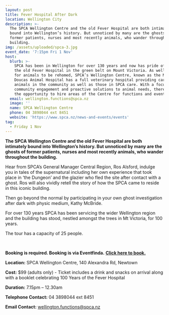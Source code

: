 ```yaml
---
layout: post
title: Fever Hospital After Dark
location: Wellington City
description: >-
  The SPCA Wellington Centre and the old Fever Hospital are both intimately
  bound into Wellington’s history. But unnoticed by many are the ghosts of
  former patients, nurses and most recently animals, who wander throughout the
  building. 
img: /assets/uploaded/spca-3.jpg
event_date: '7:15pm Fri 1 Nov'
host:
  blurb: >-
    SPCA has been in Wellington for over 130 years and now has pride of place in
    the old Fever Hospital in the green belt on Mount Victoria. As well as space
    for animals to be rehomed, SPCA’s Wellington Centre, known as the Margaret
    Doucas Animal Hospital has a full veterinary hospital providing care for the
    animals in the community as well as those in SPCA care. With a focus on
    community engagement and proactive solutions to animal needs, there is also
    the opportunity to hire areas of the Centre for functions and events.
  email: wellington.functions@spca.nz
  image: ''
  name: SPCA Wellington Centre
  phone: 04 3898044 ext 8451
  website: 'https://www.spca.nz/news-and-events/events'
tag:
  - Friday 1 Nov
---
```

**The SPCA Wellington Centre and the old Fever Hospital are both intimately bound into Wellington’s history. But unnoticed by many are the ghosts of former patients, nurses and most recently animals, who wander throughout the building.**

Hear from SPCA’s General Manager Central Region, Ros Alsford, indulge you in tales of the supernatural including her own experience that took place in ‘the Dungeon’ and the glazier who fled the site after contact with a ghost. Ros will also vividly retell the story of how the SPCA came to reside in this iconic building.

Then go beyond the normal by participating in your own ghost investigation after dark with physic medium, Kathy McBride.

For over 130 years SPCA has been servicing the wider Wellington region and the building has stood, nestled amongst the trees in Mt Victoria, for 100 years.

The tour has a capacity of 25 people.

<br>

**Booking is required. Booking is via Eventfinda.** [**Click here to book.**](https://www.eventfinda.co.nz/2019/fever-hospital-after-dark/wellington)

**Location:** SPCA Wellington Centre, 140 Alexandra Rd, Newtown

**Cost:** $99 (adults only) - Ticket includes a drink and snacks on arrival along with a booklet celebrating 100 Years of the Fever Hospital

**Duration:** 7.15pm – 12.30am

**Telephone Contact:** 04 3898044 ext 8451

**Email Contact:** wellington.functions@spca.nz
